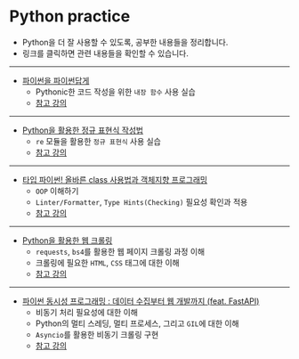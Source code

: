 # Python practice
- Python을 더 잘 사용할 수 있도록, 공부한 내용들을 정리합니다. 
- 링크를 클릭하면 관련 내용들을 확인할 수 있습니다.

---
- [파이썬을 파이썬답게](/파이썬을파이썬답게/README.md)
  - Pythonic한 코드 작성을 위한 `내장 함수` 사용 실습
  - [참고 강의](https://school.programmers.co.kr/learn/courses/11/11-%EC%A0%95%EA%B7%9C%ED%91%9C%ED%98%84%EC%8B%9D) 
---
- [Python을 활용한 정규 표현식 작성법](/정규표현식/README.md)
  - `re` 모듈을 활용한 `정규 표현식` 사용 실습
  - [참고 강의](https://school.programmers.co.kr/learn/courses/11)
---
- [타입 파이썬! 올바른 class 사용법과 객체지향 프로그래밍](https://github.com/woodywarhol9/oop-python)
  - `OOP` 이해하기
  - `Linter/Formatter`, `Type Hints(Checking)` 필요성 확인과 적용
  - [참고 강의](https://www.inflearn.com/course/%ED%83%80%EC%9E%85-%ED%8C%8C%EC%9D%B4%EC%8D%AC/dashboard)

---

- [Python을 활용한 웹 크롤링](https://github.com/woodywarhol9/web-crawling)
  - `requests`, `bs4`를 활용한 웹 페이지 크롤링 과정 이해
  - 크롤링에 필요한 `HTML`, `CSS` 태그에 대한 이해
  - [참고 강의](https://www.inflearn.com/course/%ED%8C%8C%EC%9D%B4%EC%8D%AC-%ED%81%AC%EB%A1%A4%EB%A7%81-%EA%B8%B0%EC%B4%88)
---
- [파이썬 동시성 프로그래밍 : 데이터 수집부터 웹 개발까지 (feat. FastAPI)](https://github.com/woodywarhol9/async-python)
  - 비동기 처리 필요성에 대한 이해
  - Python의 멀티 스레딩, 멀티 프로세스, 그리고 `GIL`에 대한 이해
  - `Asyncio`를 활용한 비동기 크롤링 구현
  - [참고 강의](https://www.inflearn.com/course/%ED%8C%8C%EC%9D%B4%EC%8D%AC-%EB%8F%99%EC%8B%9C%EC%84%B1-%ED%94%84%EB%A1%9C%EA%B7%B8%EB%9E%98%EB%B0%8D)